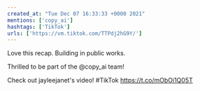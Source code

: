 ```yaml
---
created_at: "Tue Dec 07 16:33:33 +0000 2021"
mentions: ['copy_ai']
hashtags: ['TikTok']
urls: ['https://vm.tiktok.com/TTPdj2hG9Y/']
---
```


Love this recap. Building in public works.

Thrilled to be part of the @copy_ai
team!

Check out jayleejanet's video! #TikTok https://t.co/mObOi1Q05T